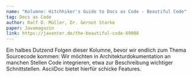```yaml
---
name: "Kolumne: Hitchhiker's Guide to Docs as Code - Beautiful Code"
tag: Docs as Code
author: Ralf D. Müller, Dr. Gernot Starke
paper: Javamagazin
link: https://jaxenter.de/the-beautiful-code-69008
---
```

Ein halbes Dutzend Folgen dieser Kolumne, bevor wir endlich zum Thema Sourcecode kommen: Wir möchten
in Architekturdokumentation an manchen Stellen Code integrieren, etwa zur Beschreibung wichtiger Schnittstellen.
AsciiDoc bietet hierfür schicke Features. 